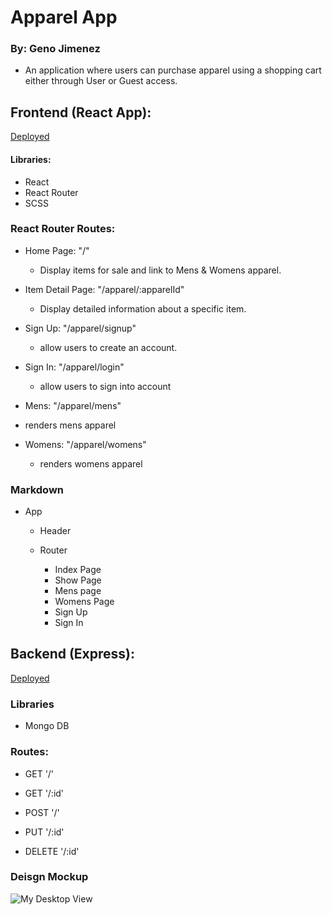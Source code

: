 # Apparel App
### **By:** Geno Jimenez
+ An application where users can purchase
apparel using a shopping cart either through User or Guest access.
## **Frontend (React App):**

[Deployed](https://main--elaborate-toffee-a3ddd2.netlify.app/)

#### Libraries:
- React
- React Router
- SCSS
### React Router Routes:
- Home Page: "/"
  - Display items for sale and link to Mens & Womens  apparel.

- Item Detail Page: "/apparel/:apparelId"
  - Display detailed information about a specific item.

- Sign Up:  "/apparel/signup"
  - allow users to create an account.
  
- Sign In:  "/apparel/login"
  - allow users to sign into account
 - Mens:  "/apparel/mens"
  - renders mens apparel
- Womens:  "/apparel/womens"
  - renders womens apparel

### Markdown

- App
  - Header

  - Router
    - Index Page
    - Show Page
    - Mens page
    - Womens Page
    - Sign Up
    - Sign In

  



 ## **Backend (Express):**
 [Deployed](https://capstonebackend-dbb9.onrender.com)
###  Libraries

- Mongo DB

### **Routes:**
- GET '/'

- GET '/:id'

- POST '/'

- PUT '/:id'

- DELETE '/:id'







### Deisgn Mockup
![My Desktop View](https://imgur.com/gQ9AkBA.png)


